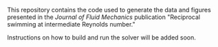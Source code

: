 This repository contains the code used to generate the data and figures presented in the *Journal of Fluid Mechanics* publication "Reciprocal swimming at intermediate Reynolds number."

Instructions on how to build and run the solver will be added soon.
